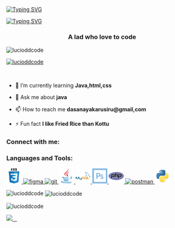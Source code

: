 <a href="https://git.io/typing-svg"><img src="https://readme-typing-svg.herokuapp.com?font=Fira+Code&pause=1000&color=F7EC00&width=435&lines=Hi+there+I'm+Rusiru+buuuuuut....;You+can+call+me+Luci+%F0%9F%99%8C" alt="Typing SVG" /></a>

<a href="https://git.io/typing-svg"><img src="https://readme-typing-svg.herokuapp.com?font=Fira+Code&pause=1000&color=F7EC00&width=435&lines=Are+you+here+to+hire+me...+%F0%9F%98%8A;Let's+make+something+awesome+together...;We+can+make+your+startUp+more+efficient+." alt="Typing SVG" /></a>


<h3 align="center">A lad who love to code</h3>

<p align="left"> <img src="https://komarev.com/ghpvc/?username=lucioddcode&label=Profile%20views&color=0e75b6&style=flat" alt="lucioddcode" /> </p>

<p align="left"> <a href="https://github.com/ryo-ma/github-profile-trophy"><img src="https://github-profile-trophy.vercel.app/?username=lucioddcode" alt="lucioddcode" /></a> </p>

<p align="left"> <a href="https://twitter.com/" target="blank"><img src="https://img.shields.io/twitter/follow/?logo=twitter&style=for-the-badge" alt="" /></a> </p>

- 🌱 I’m currently learning **Java,html,css**

- 💬 Ask me about **java**

- 📫 How to reach me **dasanayakarusiru@gmail,com**

- ⚡ Fun fact **I like Fried Rice than Kottu**

<h3 align="left">Connect with me:</h3>
<p align="left">
</p>

<h3 align="left">Languages and Tools:</h3>
<p align="left"> <a href="https://www.w3schools.com/css/" target="_blank" rel="noreferrer"> <img src="https://raw.githubusercontent.com/devicons/devicon/master/icons/css3/css3-original-wordmark.svg" alt="css3" width="40" height="40"/> </a> <a href="https://www.figma.com/" target="_blank" rel="noreferrer"> <img src="https://www.vectorlogo.zone/logos/figma/figma-icon.svg" alt="figma" width="40" height="40"/> </a> <a href="https://git-scm.com/" target="_blank" rel="noreferrer"> <img src="https://www.vectorlogo.zone/logos/git-scm/git-scm-icon.svg" alt="git" width="40" height="40"/> </a> <a href="https://www.java.com" target="_blank" rel="noreferrer"> <img src="https://raw.githubusercontent.com/devicons/devicon/master/icons/java/java-original.svg" alt="java" width="40" height="40"/> </a> <a href="https://www.mysql.com/" target="_blank" rel="noreferrer"> <img src="https://raw.githubusercontent.com/devicons/devicon/master/icons/mysql/mysql-original-wordmark.svg" alt="mysql" width="40" height="40"/> </a> <a href="https://www.photoshop.com/en" target="_blank" rel="noreferrer"> <img src="https://raw.githubusercontent.com/devicons/devicon/master/icons/photoshop/photoshop-line.svg" alt="photoshop" width="40" height="40"/> </a> <a href="https://www.php.net" target="_blank" rel="noreferrer"> <img src="https://raw.githubusercontent.com/devicons/devicon/master/icons/php/php-original.svg" alt="php" width="40" height="40"/> </a> <a href="https://postman.com" target="_blank" rel="noreferrer"> <img src="https://www.vectorlogo.zone/logos/getpostman/getpostman-icon.svg" alt="postman" width="40" height="40"/> </a> <a href="https://www.python.org" target="_blank" rel="noreferrer"> <img src="https://raw.githubusercontent.com/devicons/devicon/master/icons/python/python-original.svg" alt="python" width="40" height="40"/> </a> </p>

<p><img align="left" src="https://github-readme-stats.vercel.app/api/top-langs?username=lucioddcode&show_icons=true&locale=en&layout=compact" alt="lucioddcode" /></p>

<p>&nbsp;<img align="center" src="https://github-readme-stats.vercel.app/api?username=lucioddcode&show_icons=true&locale=en" alt="lucioddcode" /></p>

<p><img align="center" src="https://github-readme-streak-stats.herokuapp.com/?user=lucioddcode&" alt="lucioddcode" /></p>


<p align="left">
  <a href="https://www.linkedin.com/in/rusiru-h-dasanayaka-ab2648201/">
    <img src="https://skillicons.dev/icons?i=linkedin" />
  </a>
</p>
<!--
